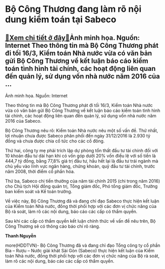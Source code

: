 Bộ Công Thương đang làm rõ nội dung kiểm toán tại Sabeco
========================================================

[:gift:Xem chi tiết ở đây:gift:](https://hddtvn.com/bo-cong-thuong-dang-lam-ro-noi-dung-kiem-toan-tai-sabeco/)Ảnh minh họa. Nguồn: Internet Theo thông tin mà Bộ Công Thương phát đi tối 16/3, Kiểm toán Nhà nước vừa có văn bản gửi Bộ Công Thương về kết luận báo cáo kiểm toán tình hình tài chính, các hoạt động liên quan đến quản lý, sử dụng vốn nhà nước năm 2016 của …
-----------------------------------------------------------------------------------------------------------------------------------------------------------------------------------------------------------------------------------------------------------------







 






 Ảnh minh họa. Nguồn: Internet 


Theo thông tin mà Bộ Công Thương phát đi tối 16/3, Kiểm toán Nhà nước vừa có văn bản gửi Bộ Công Thương về kết luận báo cáo kiểm toán tình hình tài chính, các hoạt động liên quan đến quản lý, sử dụng vốn nhà nước năm 2016 của Sabeco.


 Bộ Công Thương nêu rõ: Kiểm toán Nhà nước nêu một số vấn đề. Thứ nhất, lợi nhuận chưa được Sabeco phân phối đến ngày 31/12/2016 là 2.930 tỷ đồng và chưa được chia cổ tức cho các cổ đông. 


 Thứ hai, công ty mẹ phải trích lập dự phòng tổn thất đầu tư tài chính đối với 10 khoản đầu tư dài hạn khi có vốn góp dưới 20% vốn điều lệ với số tiền là 444,7 tỷ đồng, bằng 77,8% giá trị đầu tư, hầu hết lại là đầu tư trái ngành mà chủ yếu vào lĩnh vực ngân hàng, chứng khoán, quỹ đầu tư tài chính, trước năm 2008, thời điểm cổ phần hóa. 


 Thứ ba, Sabeco chi tiền thưởng của năm tài chính 2015 (chi trong năm 2016) cho Chủ tịch Hội đồng quản trị, Tổng giám đốc, Phó tổng giám đốc, Trưởng ban kiểm soát và Kế toán trưởng.


 Về việc này, Bộ Công Thương đã và đang chỉ đạo Sabeco thực hiện kết luận của Kiểm toán Nhà nước, đồng thời phối hợp với các đơn vị chức năng của Bộ rà soát, làm rõ các nội dung, báo cáo các cấp có thẩm quyền.


Sau khi các cấp có thẩm quyền kết luận chính thức về vấn đề nêu trên, Bộ Công Thương sẽ có thông cáo báo chí rõ ràng.






**Thanh Nguyễn**



more(HDDTVN)- Bộ Công Thương đã và đang chỉ đạo Tổng công ty cổ phần Bia – Rượu – Nước giải khát Sài Gòn (Sabeco) thực hiện kết luận của Kiểm toán Nhà nước, đồng thời phối hợp với các đơn vị chức năng của Bộ rà soát, làm rõ các nội dung, báo cáo các cấp có thẩm quyền.

